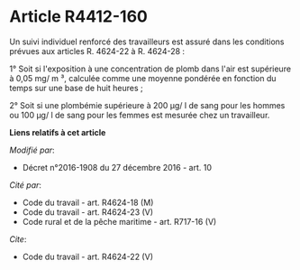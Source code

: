 # Article R4412-160

Un suivi individuel renforcé des travailleurs est assuré dans les conditions prévues aux articles R. 4624-22 à R. 4624-28 : 

1° Soit si l'exposition à une concentration de plomb dans l'air est supérieure à 0,05 mg/ m ³, calculée comme une moyenne
pondérée en fonction du temps sur une base de huit heures ; 

2° Soit si une plombémie supérieure à 200 µg/ l de sang pour les hommes ou 100 µg/ l de sang pour les femmes est mesurée chez
un travailleur.

**Liens relatifs à cet article**

_Modifié par_:

  - Décret n°2016-1908 du 27 décembre 2016 - art. 10

_Cité par_:

  - Code du travail - art. R4624-18 (M)
  - Code du travail - art. R4624-23 (V)
  - Code rural et de la pêche maritime - art. R717-16 (V)

_Cite_:

  - Code du travail - art. R4624-22 (V)

